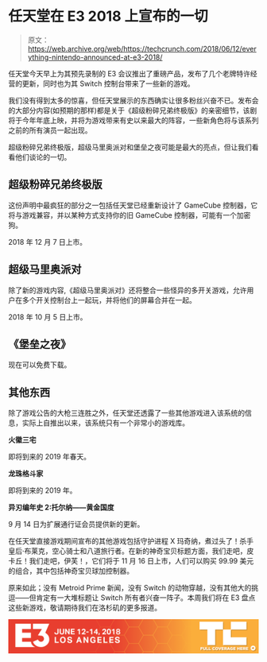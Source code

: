 # 任天堂在 E3 2018  上宣布的一切

> 原文：<https://web.archive.org/web/https://techcrunch.com/2018/06/12/everything-nintendo-announced-at-e3-2018/>

任天堂今天早上为其预先录制的 E3 会议推出了重磅产品，发布了几个老牌特许经营的更新，同时也为其 Switch 控制台带来了一些新的游戏。

我们没有得到太多的惊喜，但任天堂展示的东西确实让很多粉丝兴奋不已。发布会的大部分内容(如预期的那样)都是关于《超级粉碎兄弟终极版》的亲密细节，该剧将于今年年底上映，并将为游戏带来有史以来最大的阵容，一些新角色将与该系列之前的所有演员一起出现。

超级粉碎兄弟终极版，超级马里奥派对和堡垒之夜可能是最大的亮点，但让我们看看他们谈论的一切。

## 超级粉碎兄弟终极版

这份声明中最疯狂的部分之一包括任天堂已经重新设计了 GameCube 控制器，它将与游戏兼容，并以某种方式支持你的旧 GameCube 控制器，可能有一个加密狗。

2018 年 12 月 7 日上市。

## 超级马里奥派对

除了新的游戏内容,《超级马里奥派对》还将整合一些怪异的多开关游戏，允许用户在多个开关控制台上一起玩，并将他们的屏幕合并在一起。

2018 年 10 月 5 日上市。

## 《堡垒之夜》

现在可以免费下载。

## 其他东西

除了游戏公告的大枪三连胜之外，任天堂还透露了一些其他游戏进入该系统的信息，实际上自推出以来，该系统只有一个非常小的游戏库。

**火徽三宅**

即将到来的 2019 年春天。

**龙珠格斗家**

即将到来的 2019 年。

**异刃编年史 2:托尔纳——黄金国度**

9 月 14 日为扩展通行证会员提供新的更新。

在任天堂直接游戏期间宣布的其他游戏包括守护进程 X 玛奇纳，煮过头了！杀手皇后·布莱克，空心骑士和八道旅行者。在新的神奇宝贝标题方面，我们走吧，皮卡丘！我们走吧，伊芙！，它们将于 11 月 16 日上市，人们可以购买 99.99 美元的组合，其中包括神奇宝贝球加控制器。

原来如此；没有 Metroid Prime 新闻，没有 Switch 的动物穿越，没有其他大的挑逗——但肯定有一大堆标题让 Switch 所有者兴奋一阵子。本周我们将在 E3 盘点这些新游戏，敬请期待我们在洛杉矶的更多报道。

[![](img/bb46eca708162b3020cab5cf8e586ee7.png)](https://web.archive.org/web/20230307140326/https://techcrunch.com/tag/e3-2018/)